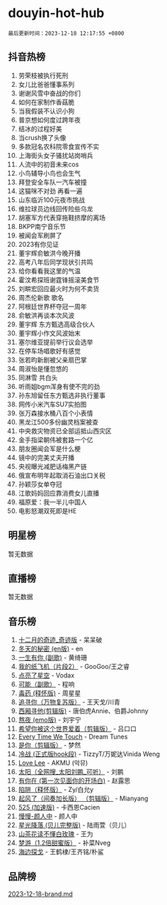 # douyin-hot-hub

`最后更新时间：2023-12-18 12:17:55 +0800`

## 抖音热榜

1. 劳荣枝被执行死刑
1. 女儿比爸爸懂事系列
1. 谢谢风雪中奋战的你们
1. 如何在家制作香菇脆
1. 当我假装不认识小狗
1. 普京想如何度过跨年夜
1. 结冰的过程好美
1. 当crush换了头像
1. 多款冠名农科院零食宣传不实
1. 上海街头女子骚扰站岗哨兵
1. 人流中的初音未来cos
1. 小鸟辅导小鸟也会生气
1. 拜登安全车队一汽车被撞
1. 这猫咪不对劲 再看一遍
1. 山东临沂100元夜市挑战
1. 维拉球员边线回传险些乌龙
1. 胡塞军方代表穿拖鞋挤摩的离场
1. BKPP南宁音乐节
1. 被闻会军刷屏了
1. 2023有你见证
1. 董宇辉俞敏洪今晚开播
1. 高考八年后同学现状引共鸣
1. 给你看看我这里的气温
1. 霍汶希探班谢霆锋摇滚美食节
1. 刘畊宏回应最火时为何不卖货
1. 周杰伦新歌 歌名
1. 阿根廷世界杯夺冠一周年
1. 俞敏洪再谈本次风波
1. 董宇辉 东方甄选高级合伙人
1. 董宇辉小作文风波始末
1. 塞尔维亚提前举行议会选举
1. 在停车场唱歌好有感觉
1. 张若昀新剧被父亲扇巴掌
1. 周淑怡是懂忽悠的
1. 同淋雪 共白头
1. 听雨姐bgm浑身有使不完的劲
1. 孙东旭留任东方甄选非执行董事
1. 网传小米汽车SU7实拍图
1. 张万森接水桶八百个小表情
1. 黑龙江500多份幽灵档案被查
1. 中央救灾物资已全部运抵山西灾区
1. 金手指梁朝伟被套路一个亿
1. 朋友圈闻会军是什么梗
1. 镜中的完美丈夫开播
1. 央视曝光减肥话梅黑产链
1. 俄宣布明年起取消石油出口关税
1. 孙颖莎女单夺冠
1. 江歌妈妈回应靠消费女儿直播
1. 福原爱：我一半儿中国人
1. 电影怒潮双死即是HE

## 明星榜

暂无数据

## 直播榜

暂无数据

## 音乐榜

1. [十二月的奇迹_奇迹版](https://sf3-cdn-tos.douyinstatic.com/obj/tos-cn-ve-2774/oMslvA9FBzGMGHnyUuoiiUjtIAXfMz6tzwByW8) - 呆呆破
1. [冬天的秘密 (en版)](https://sf6-cdn-tos.douyinstatic.com/obj/tos-cn-ve-2774/okIuMHDdzyf3FjGK4Lphe1vfHcQaPIHAg0Z4CR) - en
1. [一生有你 (副歌)](https://sf3-cdn-tos.douyinstatic.com/obj/tos-cn-ve-2774/o8xzM8HLaQzgMiJ96FKAWCenIuzkFpfClDdmeW) - 黄绮珊
1. [我的纸飞机（片段2）](https://sf3-cdn-tos.douyinstatic.com/obj/tos-cn-ve-2774/oM2ZrKcg2CD5AeRB2gkeXOFB1IxAGJdZPazYHf) - GooGoo/王之睿
1. [点亮了星空](https://sf3-cdn-tos.douyinstatic.com/obj/tos-cn-ve-2774/oEeZYED0P1FUySQvtdr5u4gInbCDeBOHzBhlrM) - Vodax
1. [可能（副歌）](https://sf6-cdn-tos.douyinstatic.com/obj/tos-cn-ve-2774/cde1731888894259b333569393c2fb51) - 程响
1. [毒药 (释怀版)](https://sf3-cdn-tos.douyinstatic.com/obj/tos-cn-ve-2774/oYILMEAzspdZBIzy4frJNB8ZHPHWAhiwowd4Ad) - 周星星
1. [追寻你（万物复苏版）](https://sf3-cdn-tos.douyinstatic.com/obj/tos-cn-ve-2774/oYeAZJsbjIDit9APmBg8u6uDUQnHmoCf3gbo74) - 王天戈/川青
1. [西厢寻他(剪辑版)](https://sf3-cdn-tos.douyinstatic.com/obj/tos-cn-ve-2774/oUsAVfAQKlRNxEv5qxvIB8o5qmIWUcXbzJKJhw) - 唐伯虎Annie、伯爵Johnny
1. [熬夜 (emo版)](https://sf3-cdn-tos.douyinstatic.com/obj/tos-cn-ve-2774/ocQZvZErLThAfNQOtBZ178gQDfCDFBL9iB5lvY) - 刘宇宁
1. [希望你被这个世界爱着（剪辑版）](https://sf6-cdn-tos.douyinstatic.com/obj/tos-cn-ve-2774/oo4H3BfEygN7l7bQaMBOZHCQ1eI4FqtED5skQ2) - 吕口口
1. [Every Time We Touch](https://sf3-cdn-tos.douyinstatic.com/obj/tos-cn-ve-2774/ogN6lUKQeBBfEVhIOMikG1CcJjugxk1tztZyhP) - Dream Tunes
1. [是你（剪辑版）](https://sf6-cdn-tos.douyinstatic.com/obj/tos-cn-ve-2774/46019dae783c4c969944217fe1cfafc4) - 梦然
1. [冷战 (正式版hook段)](https://sf6-cdn-tos.douyinstatic.com/obj/tos-cn-ve-2774/oMuEoiBasWApEMVDgNiI8VAByNmwo5J0pyf8Yx) - TizzyT/万妮达Vinida Weng
1. [Love Lee](https://sf3-cdn-tos.douyinstatic.com/obj/tos-cn-ve-2774/o05GbkJGbCBTdDnMtB0fwOYgkeZp23vrWQDQBS) - AKMU (악뮤)
1. [太阳（全网搜_太阳刘鹏_可听）](https://sf6-cdn-tos.douyinstatic.com/obj/tos-cn-ve-2774/ogWbyIQnlBFImVbeDocRdCIYtBHlbJXgfZMvgz) - 刘鹏
1. [有你在 (第一次见面你的开场白)](https://sf6-cdn-tos.douyinstatic.com/obj/tos-cn-ve-2774/oAthrQ3ClJBfI57uBoFEgNDYtNCZ0TSYQQfxQ0) - 赵露思
1. [陷阱（释怀版）](https://sf6-cdn-tos.douyinstatic.com/obj/tos-cn-ve-2774/oE8C21LeZrzKLDFfQYgMzx4GAIHageG5IzayY7) - Zy/白允y
1. [起风了（间奏加长版） （剪辑版）](https://sf6-cdn-tos.douyinstatic.com/obj/tos-cn-ve-2774/8a927fdf26bc49e0ada58e80d57cf030) - Mianyang
1. [525 (加速版)](https://sf3-cdn-tos.douyinstatic.com/obj/tos-cn-ve-2774/oIfKCtqfDyP8Vc9FpAPgWMyezT6LnDT1abRwGg) - 卡西恩Cacien
1. [慢慢-颜人中](https://sf6-cdn-tos.douyinstatic.com/obj/tos-cn-ve-2774/ocjHNfBXdBxQNC8ZGAeoLMFTUgtBg8bkExunDC) - 颜人中
1. [星光降落 (贝儿完整版)](https://sf6-cdn-tos.douyinstatic.com/obj/tos-cn-ve-2774/okwB9hAwyAtsFFkFBzAX1hOOfQuIoMNs0W2Mwr) - 陆雨萱（贝儿）
1. [山茶花读不懂白玫瑰](https://sf6-cdn-tos.douyinstatic.com/obj/tos-cn-ve-2774/osfn8B7DktrRHEPJgPCfDbw7QDQEkwC16BxZg9) - 王为
1. [梦游（1.2倍甜蜜版）](https://sf3-cdn-tos.douyinstatic.com/obj/tos-cn-ve-2774/o4gyAUm8hwufoEABmwVIiQtHsFuGzAEEWtNMzo) - 补菜Nveg
1. [海边探戈](https://sf3-cdn-tos.douyinstatic.com/obj/tos-cn-ve-2774/os9gE0VQCGqt6VQkZDyBBYvfSDY0QFe3vVmubn) - 王鹤棣/王齐铭/朴鲨

## 品牌榜

[2023-12-18-brand.md](2023-12-18-brand.md)
